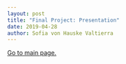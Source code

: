 ```yaml
---
layout: post
title: "Final Project: Presentation"
date: 2019-04-28
author: Sofia von Hauske Valtierra
---
```



[Go to main page.](https://svonhauske.github.io/Interaction-Design-in-The-Wild)
